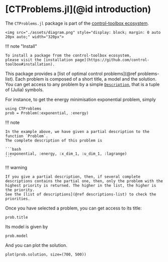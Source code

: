 # [CTProblems.jl](@id introduction)

The `CTProblems.jl` package is part of the [control-toolbox ecosystem](https://github.com/control-toolbox).

```@raw html
<img src="./assets/diagram.png" style="display: block; margin: 0 auto 20px auto;" width="320px">
```

!!! note "Install"

    To install a package from the control-toolbox ecosystem, 
    please visit the [installation page](https://github.com/control-toolbox#installation).

This package provides a [list of optimal control problems](@ref problems-list). Each problem is composed of a short title, a model and the solution. You can get access to any problem by a simple [`Description`](https://control-toolbox.org/CTDocs.jl/ctbase/stable/api-description.html), that is a tuple of (Julia) symbols.

For instance, to get the energy minimisation exponential problem, simply

```@example main
using CTProblems
prob = Problem(:exponential, :energy)
```

!!! note

    In the example above, we have given a partial description to the function `Problem`. 
    The complete description of this problem is

    ```bash
    (:exponential, :energy, :x_dim_1, :u_dim_1, :lagrange)
    ```

!!! warning

    If you give a partial description, then, if several complete descriptions contains the partial one, then, only the problem with the highest priority is returned. The higher in the list, the higher is the priority.
    See the [list of descriptions](@ref descriptions-list) to check the priorities.

Once you have selected a problem, you can get access to its title:

```@example main
prob.title
```

Its model is given by

```@example main
prob.model
```

And you can plot the solution.

```@example main
plot(prob.solution, size=(700, 500))
```
